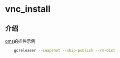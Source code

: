 # vnc_install

## 介绍
[oms](https://github.com/ssbeatty/oms)的插件示例

``` bash
    goreleaser --snapshot --skip-publish --rm-dist
```

